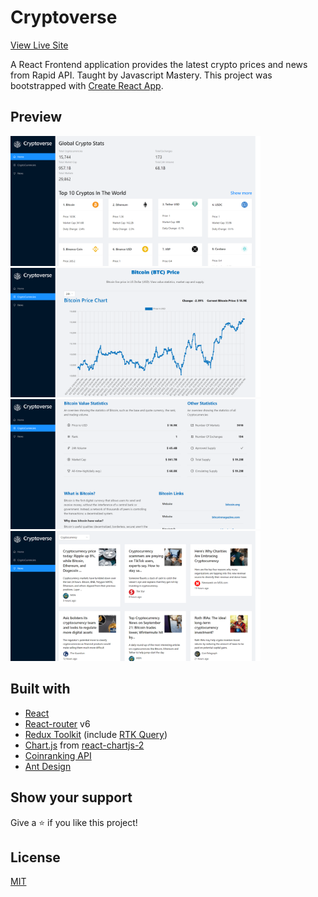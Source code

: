 # Cryptoverse

[View Live Site](https://cryptoverse-benz.netlify.app/)

A React Frontend application provides the latest crypto prices and news from Rapid API. Taught by Javascript Mastery.
This project was bootstrapped with [Create React App](https://github.com/facebook/create-react-app).

## Preview

<img src="./resources/home.png" width="400" />&nbsp;<img src="./resources/chart.png" width="400" />
<img src="./resources/coin.png" width="400" />&nbsp;<img src="./resources/news.png" width="400" />

## Built with

- [React](https://reactjs.org/)
- [React-router](https://reactrouter.com/) v6
- [Redux Toolkit](https://redux-toolkit.js.org/) (include [RTK Query](https://redux-toolkit.js.org/rtk-query/overview))
- [Chart.js](https://www.chartjs.org/) from [react-chartjs-2](https://www.npmjs.com/package/react-chartjs-2)
- [Coinranking API](https://rapidapi.com/Coinranking/api/coinranking1?utm_source=youtube.com%2FJavaScriptMastery&utm_medium=DevRel&utm_campaign=DevRel)
- [Ant Design](https://ant.design/)

## Show your support

Give a ⭐️ if you like this project!

## License

[MIT](LICENSE)
